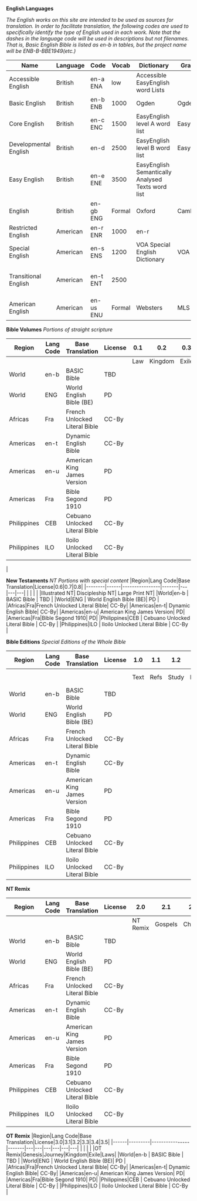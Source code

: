 __English Languages__

_The English works on this site are intended to be used as sources for translation. In order to facilitate translation, the following codes are used to specifically identify the type of English used in each work. Note that the dashes in the language code will be used in descriptions but not filenames. That is, Basic English Bible is listed as en-b in tables, but the project name will be ENB-B-BBE1949(etc.)_


|Name|Language|Code|Vocab|Dictionary|Grammar|Style
|----|--------|----|-----|----------|-------|----
|Accessible English| British | en-a ENA | low | Accessible EasyEnglish word Lists | | | Accessible English
|Basic English | British | en-b ENB| 1000 | Ogden | Ogden | 
|Core English | British | en-c ENC| 1500 | EasyEnglish level A word list | EasyEnglish | EasyEnglish
|Developmental English | British| en-d | 2500 | EasyEnglish level B word list | EasyEnglish | EasyEnglish 
|Easy English | British | en-e ENE | 3500 | EasyEnglish Semantically Analysed Texts word list | | | 
|English | British | en-gb ENG | Formal | Oxford | Cambridge | Oxford 
|Restricted English |American |en-r ENR| 1000 | en-r 
|Special English | American |en-s ENS| 1200 | VOA Special English Dictionary | VOA | VOA 
|Transitional English | American | en-t ENT| 2500 | | | Unfolding Word Dynamic Style Guide
|American English |American| en-us ENU| Formal | Websters | MLS | Chicago


__Bible Volumes__
_Portions of straight scripture_

|Region|Lang Code|Base Translation|License|0.1|0.2|0.3|0.4|0.5|
|--------|------|----------------|-------|---|---|---|---|---|
|        |      |                |       |Law|Kingdom|Exile|Writings|NT|
|World|en-b | BASIC Bible | TBD | 
|World|ENG | World English Bible (BE)| PD |  
|Africas|Fra|French Unlocked Literal Bible| CC-By|
|Americas|en-t| Dynamic English Bible| CC-By|
|Americas|en-u| American King James Version| PD|
|Americas|Fra|Bible Segond 1910| PD|
|Philippines|CEB | Cebuano Unlocked Literal Bible | CC-By | 
|Philippines|ILO | Iloilo Unlocked Literal Bible | CC-By |
| 

__New Testaments__
_NT Portions with special content_
|Region|Lang Code|Base Translation|License|0.6|0.7|0.8|
|--------|------|----------------|-------|---|---|---|
|        |      |                |       |Illustrated NT| Discipleship NT| Large Print NT|
|World|en-b | BASIC Bible | TBD | 
|World|ENG | World English Bible (BE)| PD |  
|Africas|Fra|French Unlocked Literal Bible| CC-By|
|Americas|en-t| Dynamic English Bible| CC-By|
|Americas|en-u| American King James Version| PD|
|Americas|Fra|Bible Segond 1910| PD|
|Philippines|CEB | Cebuano Unlocked Literal Bible | CC-By | 
|Philippines|ILO | Iloilo Unlocked Literal Bible | CC-By |

__Bible Editions__
_Special Editions of the Whole Bible_

|Region|Lang Code|Base Translation|License|1.0|1.1|1.2|1.3|1.6|1.7|
|------|---------|----------------|-------|---|---|---|---|---|---|
|        |      |                |       |Text|Refs|Study|Illust|Disciple|Large Print|
|World|en-b | BASIC Bible | TBD | 
|World|ENG | World English Bible (BE)| PD |  
|Africas|Fra|French Unlocked Literal Bible| CC-By|
|Americas|en-t| Dynamic English Bible| CC-By|
|Americas|en-u| American King James Version| PD|
|Americas|Fra|Bible Segond 1910| PD|
|Philippines|CEB | Cebuano Unlocked Literal Bible | CC-By | 
|Philippines|ILO | Iloilo Unlocked Literal Bible | CC-By |

__NT Remix__

|Region|Lang Code|Base Translation|License|2.0|2.1|2.2|2.4|2.5|2.6|
|------|---------|----------------|-------|---|---|---|---|---|---|
|      |         |                |       |NT Remix|Gospels|Church|Paul|John| Jesus|
|World|en-b | BASIC Bible | TBD | 
|World|ENG | World English Bible (BE)| PD |  
|Africas|Fra|French Unlocked Literal Bible| CC-By|
|Americas|en-t| Dynamic English Bible| CC-By|
|Americas|en-u| American King James Version| PD|
|Americas|Fra|Bible Segond 1910| PD|
|Philippines|CEB | Cebuano Unlocked Literal Bible | CC-By | 
|Philippines|ILO | Iloilo Unlocked Literal Bible | CC-By |

__OT Remix__
|Region|Lang Code|Base Translation|License|3.0|3.1|3.2|3.3|3.4|3.5|
|------|---------|----------------|-------|---|---|---|---|---|---|
|        |      |                |       |OT Remix|Genesis|Journey|Kingdom|Exile|Laws|
|World|en-b | BASIC Bible | TBD | 
|World|ENG | World English Bible (BE)| PD |  
|Africas|Fra|French Unlocked Literal Bible| CC-By|
|Americas|en-t| Dynamic English Bible| CC-By|
|Americas|en-u| American King James Version| PD|
|Americas|Fra|Bible Segond 1910| PD|
|Philippines|CEB | Cebuano Unlocked Literal Bible | CC-By | 
|Philippines|ILO | Iloilo Unlocked Literal Bible | CC-By |
